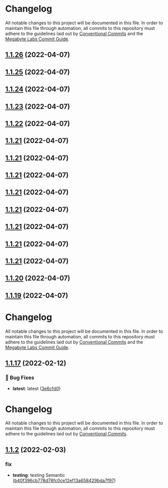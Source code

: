 # Changelog

All notable changes to this project will be documented in this file. In order to maintain this file through automation, all commits to this repository must adhere to the guidelines laid out by [Conventional Commits](https://conventionalcommits.org) and the [Megabyte Labs Commit Guide](https://megabyte.space/docs/contributing/commits).

## [1.1.26](https://gitlab.com/megabyte-labs/npm/configs/release/compare/v1.1.25...v1.1.26) (2022-04-07)

## [1.1.25](https://gitlab.com/megabyte-labs/npm/configs/release/compare/v1.1.24...v1.1.25) (2022-04-07)

## [1.1.24](https://gitlab.com/megabyte-labs/npm/configs/release/compare/v1.1.23...v1.1.24) (2022-04-07)

## [1.1.23](https://gitlab.com/megabyte-labs/npm/configs/release/compare/v1.1.22...v1.1.23) (2022-04-07)

## [1.1.22](https://gitlab.com/megabyte-labs/npm/configs/release/compare/v1.1.21...v1.1.22) (2022-04-07)

## [1.1.21](https://gitlab.com/megabyte-labs/npm/configs/release/compare/v1.1.20...v1.1.21) (2022-04-07)

## [1.1.21](https://gitlab.com/megabyte-labs/npm/configs/release/compare/v1.1.20...v1.1.21) (2022-04-07)

## [1.1.21](https://gitlab.com/megabyte-labs/npm/configs/release/compare/v1.1.20...v1.1.21) (2022-04-07)

## [1.1.21](https://gitlab.com/megabyte-labs/npm/configs/release/compare/v1.1.20...v1.1.21) (2022-04-07)

## [1.1.21](https://gitlab.com/megabyte-labs/npm/configs/release/compare/v1.1.20...v1.1.21) (2022-04-07)

## [1.1.21](https://gitlab.com/megabyte-labs/npm/configs/release/compare/v1.1.20...v1.1.21) (2022-04-07)

## [1.1.21](https://gitlab.com/megabyte-labs/npm/configs/release/compare/v1.1.20...v1.1.21) (2022-04-07)

## [1.1.21](https://gitlab.com/megabyte-labs/npm/configs/release/compare/v1.1.20...v1.1.21) (2022-04-07)

## [1.1.20](https://gitlab.com/megabyte-labs/npm/configs/release/compare/v1.1.19...v1.1.20) (2022-04-07)

## [1.1.19](https://gitlab.com/megabyte-labs/npm/configs/release/compare/v1.1.18...v1.1.19) (2022-04-07)

# Changelog

All notable changes to this project will be documented in this file. In order to maintain this file through automation, all commits to this repository must adhere to the guidelines laid out by [Conventional Commits](https://conventionalcommits.org) and the [Megabyte Labs Commit Guide](https://megabyte.space/docs/contributing/commits).

## [1.1.17](https://gitlab.com/megabyte-labs/npm/configs/release/compare/v1.1.16...v1.1.17) (2022-02-12)

### 🐛 Bug Fixes

- **latest**: latest ([3e6cfd0](https://gitlab.com/megabyte-labs/npm/configs/release/commit/3e6cfd0))

# Changelog

All notable changes to this project will be documented in this file. In order to maintain this file through automation, all commits to this repository must adhere to the guidelines laid out by [Conventional Commits](https://conventionalcommits.org).

## [1.1.2](https://gitlab.com/megabyte-labs/npm/configs/release/compare/v1.1.1...v1.1.2) (2022-02-03)

### fix

- **testing**: testing Semantic ([b40f396cb778d78fc0ce12ef13a658429bda7f97](https://gitlab.com/megabyte-labs/npm/configs/release/commit/b40f396cb778d78fc0ce12ef13a658429bda7f97))
